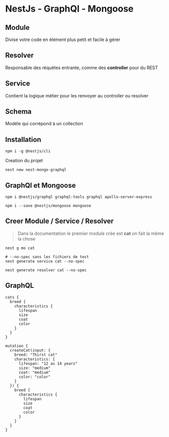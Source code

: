 # NestJs - GraphQl - Mongoose

## Module

Divise votre code en élément plus petit et facile à gérer

## Resolver

Responsable des réquêtes entrante, comme des __controller__ pour du REST

## Service

Contient la logique métier pour les renvoyer au controller ou resolver

## Schema

Modéle qui corrépond à un collection

## Installation

```Shell
npm i -g @nestjs/cli
```

Creation du projet 

```Shell
nest new nest-mongo-graphql
```

## GraphQl et Mongoose

```Shell
npm i @nestjs/graphql graphql-tools graphql apollo-server-express
```

```Shell
npm i --save @nestjs/mongoose mongoose
```

## Creer Module / Service / Resolver

> Dans la documentation le premier module crée est __cat__ on fait la même la chose

```Shell
nest g mo cat
```

```Shell
# --no-spec sans les fichiers de test
nest generate service cat --no-spec
```

```Shell
nest generate resolver cat --no-spec
```

## GraphQL

```ql
cats {
  breed {
    characteristics {
      lifespan
      size
      coat
      color
    }
  }
}
```

```ql
mutation {
  createCat(input: {
    breed: "Thirst cat"
    characteristics: {
      lifespan: "12 as 14 years"
      size: "medium"
      coat: "medium"
      color: "color"
    }
  }) {
    breed {
      characteristics {
        lifespan
        size
        coat
        color
      }
    }
  }
}
```
